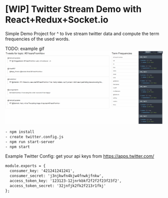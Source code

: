 # [WIP] Twitter Stream Demo with React+Redux+Socket.io

Simple Demo Project for ^ to live stream twitter data and compute the term frequencies
of the used words.

TODO: example gif
![Example Gif](/tweets.gif?raw=true "")

```
- npm install
- create twitter.config.js
- npm run start-server
- npm start
```

Example Twitter Config:
get your api keys from https://apps.twitter.com/
```
module.exports = {
  consumer_key: '421241241241',
  consumer_secret: 'j3njkwfn4kjw4fnwkjfnkw',
  access_token_key: '123123-12jnrkbkf2f2f2f23f23f2',
  access_token_secret: '32jnfjk2fk2f213r1fkj'
};
```
